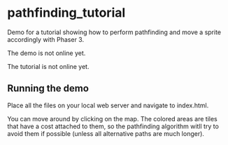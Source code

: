 # pathfinding_tutorial

 Demo for a tutorial showing how to perform pathfinding and move a sprite accordingly with Phaser 3.
 
 The demo is not online yet.
 
 The tutorial is not online yet.
 
 ## Running the demo ##
 
 Place all the files on your local web server and navigate to index.html.

You can move around by clicking on the map. The colored areas are tiles that have a cost attached to them, so the pathfinding algorithm witll try to avoid them if possible (unless all alternative paths are much longer). 
